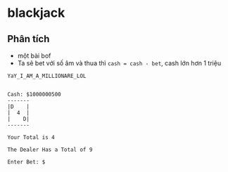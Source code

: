 # blackjack
## Phân tích
- một bài bof 
- Ta sẽ bet với số âm và thua thì `cash = cash - bet`, cash lớn hơn 1 triệu

```
YaY_I_AM_A_MILLIONARE_LOL


Cash: $1000000500
-------
|D    |
|  4  |
|    D|
-------

Your Total is 4

The Dealer Has a Total of 9

Enter Bet: $

```
